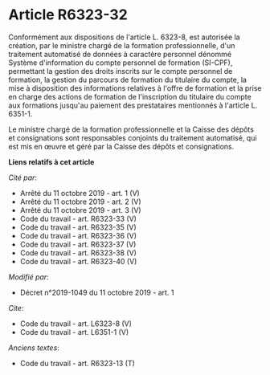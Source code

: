 # Article R6323-32

Conformément aux dispositions de l'article L. 6323-8, est autorisée la création, par le ministre chargé de la formation
professionnelle, d'un traitement automatisé de données à caractère personnel dénommé Système d'information du compte
personnel de formation (SI-CPF), permettant la gestion des droits inscrits sur le compte personnel de formation, la gestion
du parcours de formation du titulaire du compte, la mise à disposition des informations relatives à l'offre de formation et
la prise en charge des actions de formation de l'inscription du titulaire du compte aux formations jusqu'au paiement des
prestataires mentionnés à l'article L. 6351-1. 

Le ministre chargé de la formation professionnelle et la Caisse des dépôts et consignations sont responsables conjoints du
traitement automatisé, qui est mis en œuvre et géré par la Caisse des dépôts et consignations.

**Liens relatifs à cet article**

_Cité par_:

  - Arrêté du 11 octobre 2019 - art. 1 (V)
  - Arrêté du 11 octobre 2019 - art. 2 (V)
  - Arrêté du 11 octobre 2019 - art. 3 (V)
  - Code du travail - art. R6323-33 (V)
  - Code du travail - art. R6323-35 (V)
  - Code du travail - art. R6323-36 (V)
  - Code du travail - art. R6323-37 (V)
  - Code du travail - art. R6323-38 (V)
  - Code du travail - art. R6323-40 (V)

_Modifié par_:

  - Décret n°2019-1049 du 11 octobre 2019 - art. 1

_Cite_:

  - Code du travail - art. L6323-8 (V)
  - Code du travail - art. L6351-1 (V)

_Anciens textes_:

  - Code du travail - art. R6323-13 (T)
